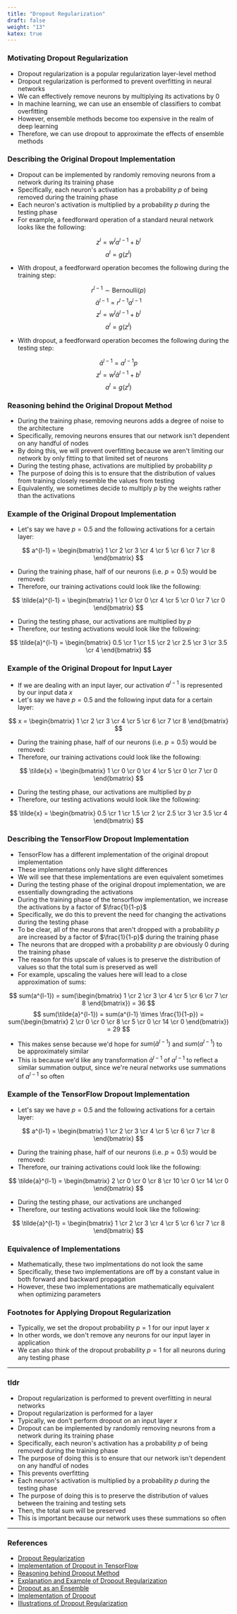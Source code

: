 ```yaml
---
title: "Dropout Regularization"
draft: false
weight: "13"
katex: true
---
```


### Motivating Dropout Regularization
- Dropout regularization is a popular regularization layer-level method
- Dropout regularization is performed to prevent overfitting in neural networks
- We can effectively remove neurons by multiplying its activations by $0$
- In machine learning, we can use an ensemble of classifiers to combat overfitting
- However, ensemble methods become too expensive in the realm of deep learning
- Therefore, we can use dropout to approximate the effects of ensemble methods

### Describing the Original Dropout Implementation
- Dropout can be implemented by randomly removing neurons from a network during its training phase
- Specifically, each neuron's activation has a probability $p$ of being removed during the training phase
- Each neuron's activation is multiplied by a probability $p$ during the testing phase
- For example, a feedforward operation of a standard neural network looks like the following:

$$ z^{l} = w^{l}a^{l-1} + b^{l} $$
$$ a^{l} = g(z^{l}) $$

- With dropout, a feedforward operation becomes the following during the training step:

$$ r^{l-1} \sim \text{Bernoulli}(p) $$
$$ \tilde{a}^{l-1} = r^{l-1}a^{l-1} $$
$$ z^{l} = w^{l} \tilde{a}^{l-1} + b^{l} $$
$$ a^{l} = g(z^{l}) $$

- With dropout, a feedforward operation becomes the following during the testing step:

$$ \tilde{a}^{l-1} = a^{l-1}p $$
$$ z^{l} = w^{l} \tilde{a}^{l-1} + b^{l} $$
$$ a^{l} = g(z^{l}) $$

### Reasoning behind the Original Dropout Method
- During the training phase, removing neurons adds a degree of noise to the architecture
- Specifically, removing neurons ensures that our network isn't dependent on any handful of nodes
- By doing this, we will prevent overfitting because we aren't limiting our network by only fitting to that limited set of neurons
- During the testing phase, activations are multiplied by probability $p$
- The purpose of doing this is to ensure that the distribution of values from training closely resemble the values from testing
- Equivalently, we sometimes decide to multiply $p$ by the weights rather than the activations

### Example of the Original Dropout Implementation
- Let's say we have $p=0.5$ and the following activations for a certain layer:

$$ a^{l-1} = \begin{bmatrix} 1 \cr 2 \cr 3 \cr 4 \cr 5 \cr 6 \cr 7 \cr 8 \end{bmatrix} $$

- During the training phase, half of our neurons (i.e. $p=0.5$) would be removed:
- Therefore, our training activations could look like the following:

$$ \tilde{a}^{l-1} = \begin{bmatrix} 1 \cr 0 \cr 0 \cr 4 \cr 5 \cr 0 \cr 7 \cr 0 \end{bmatrix} $$

- During the testing phase, our activations are multiplied by $p$
- Therefore, our testing activations would look like the following:

$$ \tilde{a}^{l-1} = \begin{bmatrix} 0.5 \cr 1 \cr 1.5 \cr 2 \cr 2.5 \cr 3 \cr 3.5 \cr 4 \end{bmatrix} $$

### Example of the Original Dropout for Input Layer
- If we are dealing with an input layer, our activation $a^{l-1}$ is represented by our input data $x$
- Let's say we have $p=0.5$ and the following input data for a certain layer:

$$ x = \begin{bmatrix} 1 \cr 2 \cr 3 \cr 4 \cr 5 \cr 6 \cr 7 \cr 8 \end{bmatrix} $$

- During the training phase, half of our neurons (i.e. $p=0.5$) would be removed:
- Therefore, our training activations could look like the following:

$$ \tilde{x} = \begin{bmatrix} 1 \cr 0 \cr 0 \cr 4 \cr 5 \cr 0 \cr 7 \cr 0 \end{bmatrix} $$

- During the testing phase, our activations are multiplied by $p$
- Therefore, our testing activations would look like the following:

$$ \tilde{x} = \begin{bmatrix} 0.5 \cr 1 \cr 1.5 \cr 2 \cr 2.5 \cr 3 \cr 3.5 \cr 4 \end{bmatrix} $$

### Describing the TensorFlow Dropout Implementation
- TensorFlow has a different implementation of the original dropout implementation
- These implementations only have slight differences
- We will see that these implementations are even equivalent sometimes
- During the testing phase of the original dropout implementation, we are essentially downgrading the activations
- During the training phase of the tensorflow implementation, we increase the activations by a factor of $\frac{1}{1-p}$
- Specifically, we do this to prevent the need for changing the activations during the testing phase
- To be clear, all of the neurons that aren't dropped with a probability $p$ are increased by a factor of $\frac{1}{1-p}$ during the training phase
- The neurons that are dropped with a probability $p$ are obviously $0$ during the training phase
- The reason for this upscale of values is to preserve the distribution of values so that the total sum is preserved as well
- For example, upscaling the values here will lead to a close approximation of sums:

$$ sum(a^{l-1}) = sum(\begin{bmatrix} 1 \cr 2 \cr 3 \cr 4 \cr 5 \cr 6 \cr 7 \cr 8 \end{bmatrix}) = 36 $$
$$ sum(\tilde{a}^{l-1}) = sum(a^{l-1} \times \frac{1}{1-p}) = sum(\begin{bmatrix} 2 \cr 0 \cr 0 \cr 8 \cr 5 \cr 0 \cr 14 \cr 0 \end{bmatrix}) = 29 $$

- This makes sense because we'd hope for $sum(\tilde{a}^{l-1})$ and $sum(a^{l-1})$ to be approximately similar
- This is because we'd like any transformation $\tilde{a}^{l-1}$ of $a^{l-1}$ to reflect a similar summation output, since we're neural networks use summations of $a^{l-1}$ so often

### Example of the TensorFlow Dropout Implementation
- Let's say we have $p=0.5$ and the following activations for a certain layer:

$$ a^{l-1} = \begin{bmatrix} 1 \cr 2 \cr 3 \cr 4 \cr 5 \cr 6 \cr 7 \cr 8 \end{bmatrix} $$

- During the training phase, half of our neurons (i.e. $p=0.5$) would be removed:
- Therefore, our training activations could look like the following:

$$ \tilde{a}^{l-1} = \begin{bmatrix} 2 \cr 0 \cr 0 \cr 8 \cr 10 \cr 0 \cr 14 \cr 0 \end{bmatrix} $$

- During the testing phase, our activations are unchanged
- Therefore, our testing activations would look like the following:

$$ \tilde{a}^{l-1} = \begin{bmatrix} 1 \cr 2 \cr 3 \cr 4 \cr 5 \cr 6 \cr 7 \cr 8 \end{bmatrix} $$

### Equivalence of Implementations
- Mathematically, these two implmentations do not look the same
- Specifically, these two implementations are off by a constant value in both forward and backward propagation
- However, these two implementations are mathematically equivalent when optimizing parameters

### Footnotes for Applying Dropout Regularization
- Typically, we set the dropout probability $p=1$ for our input layer $x$
- In other words, we don't remove any neurons for our input layer in application
- We can also think of the dropout probability $p=1$ for all neurons during any testing phase

---

### tldr
- Dropout regularization is performed to prevent overfitting in neural networks
- Dropout regularization is performed for a layer
- Typically, we don't perform dropout on an input layer $x$
- Dropout can be implemented by randomly removing neurons from a network during its training phase
- Specifically, each neuron's activation has a probability $p$ of being removed during the training phase
- The purpose of doing this is to ensure that our network isn't dependent on any handful of nodes
- This prevents overfitting
- Each neuron's activation is multiplied by a probability $p$ during the testing phase
- The purpose of doing this is to preserve the distribution of values between the training and testing sets
- Then, the total sum will be preserved
- This is important because our network uses these summations so often

---

### References
- [Dropout Regularization](https://www.youtube.com/watch?v=D8PJAL-MZv8&list=PLkDaE6sCZn6Hn0vK8co82zjQtt3T2Nkqc&index=6)
- [Implementation of Dropout in TensorFlow](http://laid.delanover.com/dropout-explained-and-implementation-in-tensorflow/)
- [Reasoning behind Dropout Method](https://datascience.stackexchange.com/questions/38874/dropout-in-deep-neural-networks)
- [Explanation and Example of Dropout Regularization](https://leimao.github.io/blog/Dropout-Explained/)
- [Dropout as an Ensemble](https://cedar.buffalo.edu/~srihari/CSE676/7.12%20Dropout.pdf)
- [Implementation of Dropout](https://stats.stackexchange.com/a/257462)
- [Illustrations of Dropout Regularization](https://www.oreilly.com/library/view/tensorflow-for-deep/9781491980446/ch04.html)
